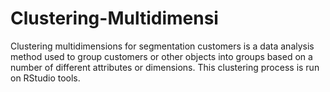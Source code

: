# Clustering-Multidimensi

Clustering multidimensions for segmentation customers is a data analysis method used to group customers or other objects into groups based on a number of different attributes or dimensions. This clustering process is run on RStudio tools.
